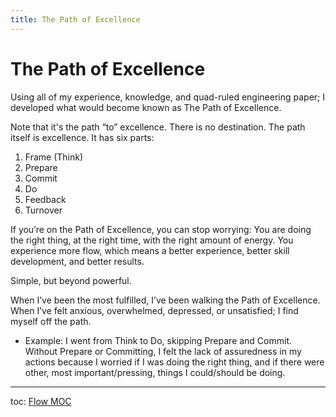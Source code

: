 ```yaml
---
title: The Path of Excellence
---
```

# The Path of Excellence
Using all of my experience, knowledge, and quad-ruled engineering paper; I developed what would become known as The Path of Excellence.

Note that it's the path “to” excellence. There is no destination. The path itself is excellence. It has six parts:

1. Frame (Think)
2. Prepare
3. Commit
4. Do
5. Feedback
6. Turnover

If you’re on the Path of Excellence, you can stop worrying: You are doing the right thing, at the right time, with the right amount of energy. You experience more flow, which means a better experience, better skill development, and better results.

Simple, but beyond powerful.

When I’ve been the most fulfilled, I’ve been walking the Path of Excellence. When I’ve felt anxious, overwhelmed, depressed, or unsatisfied; I find myself off the path.

- Example: I went from Think to Do, skipping Prepare and Commit. Without Prepare or Committing, I felt the lack of assuredness in my actions because I worried if I was doing the right thing, and if there were other, most important/pressing, things I could/should be doing.

---
toc: [Flow MOC](out/flow-moc.md)